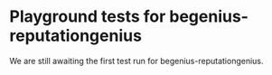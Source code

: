 # Playground tests for begenius-reputationgenius
We are still awaiting the first test run for begenius-reputationgenius.
